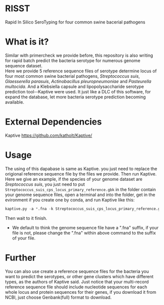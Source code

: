 # RISST
Rapid In Silico SeroTyping for four common swine bacerial pathogens
# What is it?
Similar with primercheck we provide before, this repository is also writing for rapid batch predict the bacteria serotype for numerous genome sequence dataset.   
Here we provide 5 reference sequence files of serotype determine locus of four most common swine bacterial pathogens, *Streptococcus suis*, *Glaesserella parasuis*, *Actinobacillus pleuropneumoniae* and *Pasteurella multocida*. And a Klebsiella capsule and lipopolysaccharide serotype prediction tool--Kaptive were used. It just like a DLC of this software, for expand the database, let more bacteria serotype prediction becoming available.
# External Dependencies
Kaptive https://github.com/katholt/Kaptive/
# Usage
The using of this dapabase is same as Kaptive. you just need to replace the origional reference sequence file by the files we provide. Then run Kaptive. Here we give an example, if the species of your genome dataset are *Sreptococcus suis*, you just need to put ```Streptococcus_suis_cps_locus_primary_reference.gbk``` in the folder contain your genome sequence files, open a terminal and into the folder, get in the evironment if you create one by conda, and run Kaptive like this:   
``` Python
kaptive.py -a *.fna -k Streptococcus_suis_cps_locus_primary_reference.gbk -o output_directory
```
Then wait to it finish.
* We default to think the genome sequence file have a ".fna" suffix, if your file is not, please change the ".fna" within above command to the suffix of your file.
# Further
You can also use create a reference sequence files for the bacteria you want to predict the serotypes, or other gene clusters which have different types, as the authors of Kaptive said. Just notice that your multi-record reference sequence file should include nucleotide sequences for each whole locus and protein sequences for their genes, if you download it from NCBI, just choose Genbank(full) format to download.
